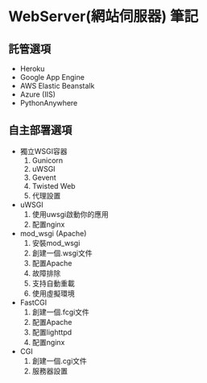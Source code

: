 # WebServer(網站伺服器) 筆記


## 託管選項

* Heroku
* Google App Engine
* AWS Elastic Beanstalk
* Azure (IIS)
* PythonAnywhere

## 自主部署選項

* 獨立WSGI容器
    1. Gunicorn
    2. uWSGI
    3. Gevent
    4. Twisted Web
    5. 代理設置
* uWSGI
	1. 使用uwsgi啟動你的應用
	2. 配置nginx
* mod_wsgi (Apache)
	1. 安裝mod_wsgi
	2. 創建一個.wsgi文件
	3. 配置Apache
	4. 故障排除
	5. 支持自動重載
	6. 使用虛擬環境
* FastCGI
	1. 創建一個.fcgi文件
	2. 配置Apache
	3. 配置lighttpd
	4. 配置nginx
* CGI
	1. 創建一個.cgi文件
	2. 服務器設置
